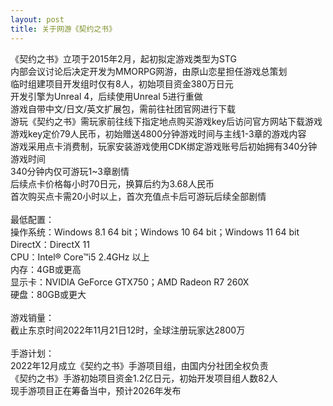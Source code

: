 ```yaml
---
layout: post
title: 关于网游《契约之书》
---
```


《契约之书》立项于2015年2月，起初拟定游戏类型为STG<br>
内部会议讨论后决定开发为MMORPG网游，由原山恋星担任游戏总策划<br>
临时组建项目开发组时仅有8人，初始项目资金380万日元<br>
开发引擎为Unreal 4，后续使用Unreal 5进行重做<br>
游戏自带中文/日文/英文扩展包，需前往社团官网进行下载<br>
游玩《契约之书》需玩家前往线下指定地点购买游戏key后访问官方网站下载游戏<br>
游戏key定价79人民币，初始赠送4800分钟游戏时间与主线1-3章的游戏内容<br>
游戏采用点卡消费制，玩家安装游戏使用CDK绑定游戏账号后初始拥有340分钟游戏时间<br>
340分钟内仅可游玩1~3章剧情<br>
后续点卡价格每小时70日元，换算后约为3.68人民币<br>
首次购买点卡需20小时以上，首次充值点卡后可游玩后续全部剧情<br>
<br>
最低配置：<br>
操作系统：Windows 8.1 64 bit；Windows 10 64 bit；Windows 11 64 bit<br>
DirectX：DirectX 11<br>
CPU：Intel® Core™i5 2.4GHz 以上<br>
内存：4GB或更高<br>
显示卡：NVIDIA GeForce GTX750；AMD Radeon R7 260X<br>
硬盘：80GB或更大<br>
<br>
游戏销量：<br>
截止东京时间2022年11月21日12时，全球注册玩家达2800万<br>
<br>
手游计划：<br>
2022年12月成立《契约之书》手游项目组，由国内分社团全权负责<br>
《契约之书》手游初始项目资金1.2亿日元，初始开发项目组人数82人<br>
现手游项目正在筹备当中，预计2026年发布<br>
